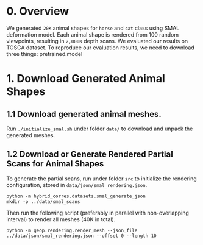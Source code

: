 # 0. Overview
  We generated `20K` animal shapes for `horse` and `cat` class using SMAL deformation model. Each animal shape is rendered from 100 random viewpoints, resulting in `2,000K` depth scans. We evaluated our results on TOSCA dataset.
  To reproduce our evaluation results, we need to download three things:
    pretrained.model
  
# 1. Download Generated Animal Shapes
 
## 1.1 Download generated animal meshes.
Run `./initialize_smal.sh` under folder `data/` to download and unpack the generated meshes.

## 1.2 Download or Generate Rendered Partial Scans for Animal Shapes

To generate the partial scans, run under folder `src` to initialize the rendering configuration, stored in `data/json/smal_rendering.json`.
```
python -m hybrid_corres.datasets.smal_generate_json
mkdir -p ../data/smal_scans
```

Then run the following script (preferably in parallel with non-overlapping interval) to render all meshes (40K in total).
```
python -m geop.rendering.render_mesh --json_file ../data/json/smal_rendering.json --offset 0 --length 10
```
